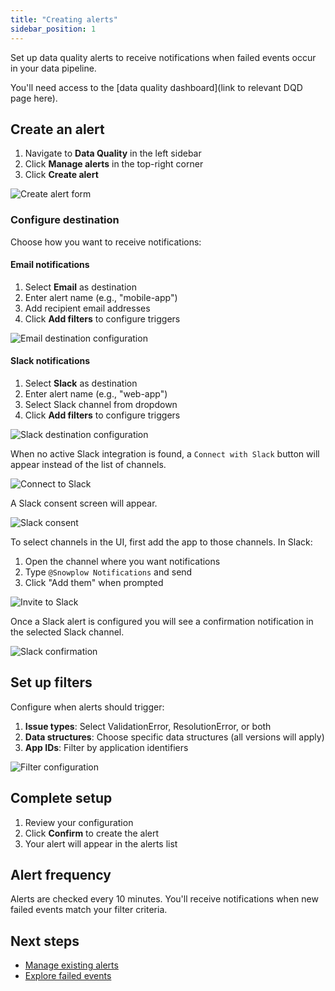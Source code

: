 ```yaml
---
title: "Creating alerts"
sidebar_position: 1
---
```


Set up data quality alerts to receive notifications when failed events occur in your data pipeline.


You'll need access to the [data quality dashboard](link to relevant DQD page here).

## Create an alert

1. Navigate to **Data Quality** in the left sidebar
2. Click **Manage alerts** in the top-right corner
3. Click **Create alert**

![Create alert form](images/dq_create_alert.png)

### Configure destination

Choose how you want to receive notifications:

#### Email notifications

1. Select **Email** as destination
2. Enter alert name (e.g., "mobile-app")
3. Add recipient email addresses
4. Click **Add filters** to configure triggers

![Email destination configuration](images/dq_create_email_alert.png)

#### Slack notifications

1. Select **Slack** as destination
2. Enter alert name (e.g., "web-app")
3. Select Slack channel from dropdown
4. Click **Add filters** to configure triggers

![Slack destination configuration](images/dq_create_slack_alert.png)

When no active Slack integration is found, a `Connect with Slack` button will appear instead of the list of channels.

![Connect to Slack](images/dq_connect_slack.png)

A Slack consent screen will appear.

![Slack consent](images/dq_slack.png)

To select channels in the UI, first add the app to those channels. In Slack:

1. Open the channel where you want notifications
2. Type `@Snowplow Notifications` and send
3. Click "Add them" when prompted

![Invite to Slack](images/dq_slack_invite.png)

Once a Slack alert is configured you will see a confirmation notification in the selected Slack channel.

![Slack confirmation](images/dq_slack_confirmation.png)

## Set up filters

Configure when alerts should trigger:

1. **Issue types**: Select ValidationError, ResolutionError, or both
2. **Data structures**: Choose specific data structures (all versions will apply)
3. **App IDs**: Filter by application identifiers

![Filter configuration](images/dq_filters.png)

## Complete setup

1. Review your configuration
2. Click **Confirm** to create the alert
3. Your alert will appear in the alerts list

## Alert frequency

Alerts are checked every 10 minutes. You'll receive notifications when new failed events match your filter criteria.

## Next steps

- [Manage existing alerts](/docs/data-product-studio/data-quality/failed-events/monitoring-failed-events/alerts/data-quality-alerts/managing-alerts/index.md)
- [Explore failed events](/docs/data-product-studio/data-quality/failed-events/exploring-failed-events/index.md)
